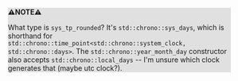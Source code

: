 <div style="margin:2em; background-color: #e0e0e0;">

<strong>⚠️NOTE️️️⚠️</strong>

What type is `sys_tp_rounded`? It's `std::chrono::sys_days`, which is shorthand for `std::chrono::time_point<std::chrono::system_clock, std::chrono::days>`. The `std::chrono::year_month_day` constructor also accepts `std::chrono::local_days` -- I'm unsure which clock generates that (maybe utc clock?).
</div>

